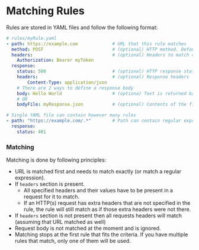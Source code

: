 # Matching Rules

Rules are stored in YAML files and follow the following format:

```yaml
# rules/myRule.yaml
- path: https://example.com             # URL that this rule matches
  method: POST                          # (optional) HTTP method. Default: GET
  headers:                              # (optional) Headers to match on
    Authorization: Bearer myToken 
  response:
    status: 500                         # (optional) HTTP response status code. Default: 200
    headers:                            # (optional) Response headers
        Content-Type: application/json
    # There are 2 ways to define a response body
    body: Hello World                   # (optiona) Text is returned back
    # OR
    bodyFile: myResponse.json           # (optional) Contents of the file are returned back

# Single YAML file can contain however many rules
- path: "https://example.com/.*"        # Path can contain regular expressions
  response:
    status: 401
```

### Matching

Matching is done by following principles:

* URL is matched first and needs to match exactly (or match a regular expression).
* If `headers` section is present.
  * All specified headers and their values have to be present in a request for it to match.
  * If an HTTP(s) request has extra headers that are not specified in the rule, the rule will still match as if those extra headers were not there.
* If `headers` section is not present then all requests headers will match (assuming that URL matched as well)
* Request body is not matched at the moment and is ignored.
* Matching stops at the first rule that fits the criteria. If you have multiple rules that match, only one of them will be used.
